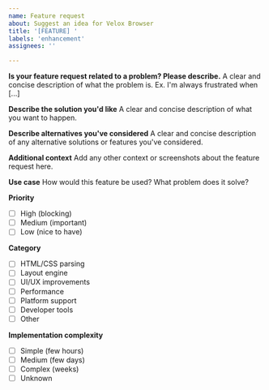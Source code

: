 ```yaml
---
name: Feature request
about: Suggest an idea for Velox Browser
title: '[FEATURE] '
labels: 'enhancement'
assignees: ''

---
```


**Is your feature request related to a problem? Please describe.**
A clear and concise description of what the problem is. Ex. I'm always frustrated when [...]

**Describe the solution you'd like**
A clear and concise description of what you want to happen.

**Describe alternatives you've considered**
A clear and concise description of any alternative solutions or features you've considered.

**Additional context**
Add any other context or screenshots about the feature request here.

**Use case**
How would this feature be used? What problem does it solve?

**Priority**
- [ ] High (blocking)
- [ ] Medium (important)
- [ ] Low (nice to have)

**Category**
- [ ] HTML/CSS parsing
- [ ] Layout engine
- [ ] UI/UX improvements
- [ ] Performance
- [ ] Platform support
- [ ] Developer tools
- [ ] Other

**Implementation complexity**
- [ ] Simple (few hours)
- [ ] Medium (few days)
- [ ] Complex (weeks)
- [ ] Unknown 